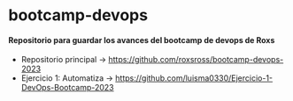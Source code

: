 # bootcamp-devops

#### Repositorio para guardar los avances del bootcamp de devops de Roxs 

* Repositorio principal -> https://github.com/roxsross/bootcamp-devops-2023
* Ejercicio 1: Automatiza -> https://github.com/luisma0330/Ejercicio-1-DevOps-Bootcamp-2023
